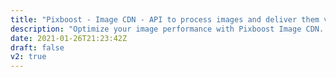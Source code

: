 ```yaml
---
title: "Pixboost - Image CDN - API to process images and deliver them via Content Delivery Network"
description: "Optimize your image performance with Pixboost Image CDN. Real-time image processing and performance optimization."
date: 2021-01-26T21:23:42Z
draft: false
v2: true
---
```

